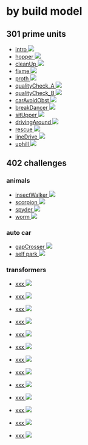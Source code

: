 # by build model

## 301 prime units

* [intro ![](./301_primeUnits/01_intro/image.png)](./301_primeUnits/01_intro/readme.md)
* [hopper ![](./301_primeUnits/02_hopper/hop_mes.png)](./301_primeUnits/02_hopper/readme.md)
* [cleanUp ![](./301_primeUnits/03_cleanUp/build1.png)](./301_primeUnits/03_cleanUp/readme.md)
* [fixme ![](./301_primeUnits/04_brokenFix/image.png)](./301_primeUnits/04_brokenFix/readme.md)
* [proth ![](./301_primeUnits/05_prothDesign/image-1.png)](./301_primeUnits/05_prothDesign/readme.md)
* [qualityCheck_A ![](./301_primeUnits/06_qualityCheck_A/image-2.png)](./301_primeUnits/06_qualityCheck_A/readme.md)
* [qualityCheck_B ![](./301_primeUnits/06_qualityCheck_B/image.png)](./301_primeUnits/06_qualityCheck_B/readme.md)
* [carAvoidObst ![](./301_primeUnits/07_carAvoidObst/image-2.png)](./301_primeUnits/07_carAvoidObst/readme.md)
* [breakDancer ![](./301_primeUnits/08_breakDancer/image.png)](./301_primeUnits/08_breakDancer/readme.md)
* [sitUpper ![](./301_primeUnits/09_sitUpper/image.png)](./301_primeUnits/09_sitUpper/readme.md)
* [drivingAround ![](./301_primeUnits/10_drivingAround/image.png)](./301_primeUnits/10_drivingAround/readme.md)
* [rescue ![](./301_primeUnits/11_rescue_objects/image-2.png)](./301_primeUnits/11_rescue_objects/readme.md)
* [lineDrive ![](./301_primeUnits/12_lineDrive/image-1.png)](./301_primeUnits/12_lineDrive/readme.md)
* [uphill ![](./301_primeUnits/13_uphill/image.png)](./301_primeUnits/13_uphill/readme.md)




## 402 challenges 

### animals

* [insectWalker ![](./402_challenges/1_animalMimic/insectWalker/image.png)](./402_challenges/1_animalMimic/insectWalker/readme.md)
* [scorpion ![](./402_challenges/1_animalMimic/scorpion/image-1.png)](./402_challenges/1_animalMimic/scorpion/readme.md)
* [spyder ![](./402_challenges/1_animalMimic/spyder/image.png)](./402_challenges/1_animalMimic/spyder/readme.md)
* [worm ![](./402_challenges/1_animalMimic/worm/image.png)](./402_challenges/1_animalMimic/worm/readme.md)

### auto car

* [gapCrosser ![](./402_challenges/2_autoCar/gapCrosser/image.png)](./402_challenges/2_autoCar/gapCrosser/readme.md)
* [self park ![](./402_challenges/2_autoCar/hotDorSelfPark/image.png)](./402_challenges/2_autoCar/hotDorSelfPark/readme.md)

### transformers
* [xxx ![](./402_challenges/3_transformers/atlabTransf/image.png)](./402_challenges/3_transformers/atlabTransf/readme.md)



* [xxx ![](./)](./)
* [xxx ![](./)](./)
* [xxx ![](./)](./)
* [xxx ![](./)](./)
* [xxx ![](./)](./)
* [xxx ![](./)](./)
* [xxx ![](./)](./)
* [xxx ![](./)](./)
* [xxx ![](./)](./)
* [xxx ![](./)](./)
* [xxx ![](./)](./)
* [xxx ![](./)](./)